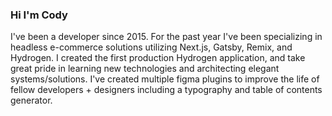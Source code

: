 ### Hi I'm Cody

I've been a developer since 2015. For the past year I've been specializing in headless e-commerce solutions utilizing Next.js, Gatsby, Remix, and Hydrogen. I created the first production Hydrogen application, and take great pride in learning new technologies and architecting elegant systems/solutions. I've created multiple figma plugins to improve the life of fellow developers + designers including a typography and table of contents generator. 
